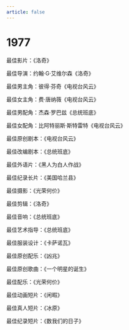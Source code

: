```yaml
---
article: false
---
```


# 1977

最佳影片：《洛奇》

最佳导演：约翰·G·艾维尔森《洛奇》

最佳男主角：彼得·芬奇《电视台风云》

最佳女主角：费·唐纳薇《电视台风云》

最佳男配角：杰森·罗巴兹《总统班底》

最佳女配角：比阿特丽斯·斯特雷特《电视台风云》

最佳原创剧本：《电视台风云》

最佳改编剧本：《总统班底》

最佳外语片：《黑人为白人作战》

最佳纪录长片：《美国哈兰县》

最佳摄影：《光荣何价》

最佳剪辑：《洛奇》

最佳音响：《总统班底》

最佳艺术指导：《总统班底》

最佳服装设计：《卡萨诺瓦》

最佳原创配乐：《凶兆》

最佳原创歌曲：《一个明星的诞生》

最佳配乐：《光荣何价》

最佳动画短片：《闲暇》

最佳真人短片：《冰原》

最佳纪录短片：《数我们的日子》